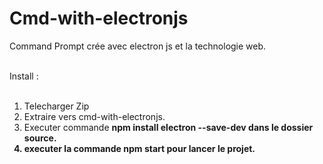 # Cmd-with-electronjs
Command Prompt crée avec electron js et la technologie web.<br><br>

Install :
<br>
<br>
1. Telecharger Zip<br>
2. Extraire vers cmd-with-electronjs.<br>
3. Executer commande <strong>npm install electron --save-dev<strong> dans le dossier source.<br>
4. executer la commande <strong>npm start<strong> pour lancer le projet.<br>
